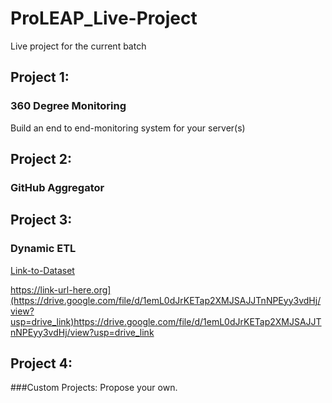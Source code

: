 # ProLEAP_Live-Project
Live project for the current batch

## Project 1:
### 360 Degree Monitoring
Build an end to end-monitoring system for your server(s)


## Project 2:
### GitHub Aggregator

## Project 3:
### Dynamic ETL

[Link-to-Dataset]([https://link-url-here.org](https://drive.google.com/file/d/1emL0dJrKETap2XMJSAJJTnNPEyy3vdHj/view?usp=drive_link)https://drive.google.com/file/d/1emL0dJrKETap2XMJSAJJTnNPEyy3vdHj/view?usp=drive_link)

https://link-url-here.org](https://drive.google.com/file/d/1emL0dJrKETap2XMJSAJJTnNPEyy3vdHj/view?usp=drive_link)https://drive.google.com/file/d/1emL0dJrKETap2XMJSAJJTnNPEyy3vdHj/view?usp=drive_link

## Project 4:
###Custom Projects: Propose your own.
